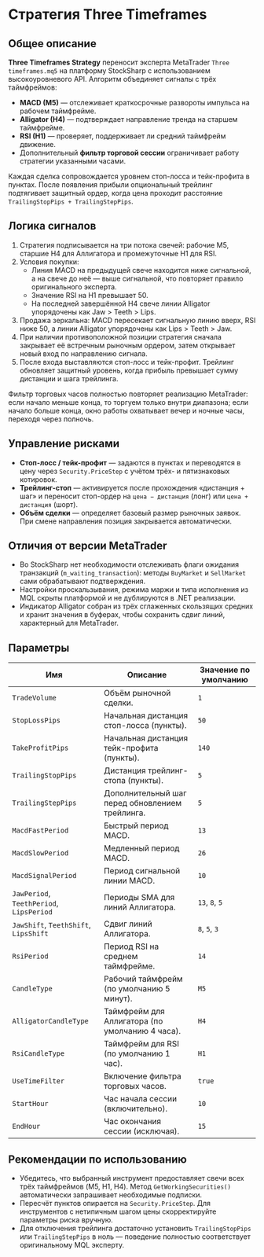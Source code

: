 # Стратегия Three Timeframes

## Общее описание
**Three Timeframes Strategy** переносит эксперта MetaTrader `Three timeframes.mq5` на платформу StockSharp с использованием высокоуровневого API. Алгоритм объединяет сигналы с трёх таймфреймов:

- **MACD (M5)** — отслеживает краткосрочные развороты импульса на рабочем таймфрейме.
- **Alligator (H4)** — подтверждает направление тренда на старшем таймфрейме.
- **RSI (H1)** — проверяет, поддерживает ли средний таймфрейм движение.
- Дополнительный **фильтр торговой сессии** ограничивает работу стратегии указанными часами.

Каждая сделка сопровождается уровнем стоп-лосса и тейк-профита в пунктах. После появления прибыли опциональный трейлинг подтягивает защитный ордер, когда цена проходит расстояние `TrailingStopPips + TrailingStepPips`.

## Логика сигналов
1. Стратегия подписывается на три потока свечей: рабочие M5, старшие H4 для Аллигатора и промежуточные H1 для RSI.
2. Условия покупки:
   - Линия MACD на предыдущей свече находится ниже сигнальной, а на свече до неё — выше сигнальной, что повторяет правило оригинального эксперта.
   - Значение RSI на H1 превышает 50.
   - На последней завершённой H4 свече линии Alligator упорядочены как Jaw > Teeth > Lips.
3. Продажа зеркальна: MACD пересекает сигнальную линию вверх, RSI ниже 50, а линии Alligator упорядочены как Lips > Teeth > Jaw.
4. При наличии противоположной позиции стратегия сначала закрывает её встречным рыночным ордером, затем открывает новый вход по направлению сигнала.
5. После входа выставляются стоп-лосс и тейк-профит. Трейлинг обновляет защитный уровень, когда прибыль превышает сумму дистанции и шага трейлинга.

Фильтр торговых часов полностью повторяет реализацию MetaTrader: если начало меньше конца, то торгуем только внутри диапазона; если начало больше конца, окно работы охватывает вечер и ночные часы, переходя через полночь.

## Управление рисками
- **Стоп-лосс / тейк-профит** — задаются в пунктах и переводятся в цену через `Security.PriceStep` с учётом трёх- и пятизнаковых котировок.
- **Трейлинг-стоп** — активируется после прохождения «дистанция + шаг» и переносит стоп-ордер на `цена − дистанция` (лонг) или `цена + дистанция` (шорт).
- **Объём сделки** — определяет базовый размер рыночных заявок. При смене направления позиция закрывается автоматически.

## Отличия от версии MetaTrader
- Во StockSharp нет необходимости отслеживать флаги ожидания транзакций (`m_waiting_transaction`): методы `BuyMarket` и `SellMarket` сами обрабатывают подтверждения.
- Настройки проскальзывания, режима маржи и типа исполнения из MQL скрыты платформой и не дублируются в .NET реализации.
- Индикатор Alligator собран из трёх сглаженных скользящих средних и хранит значения в буферах, чтобы сохранить сдвиг линий, характерный для MetaTrader.

## Параметры
| Имя | Описание | Значение по умолчанию |
| --- | --- | --- |
| `TradeVolume` | Объём рыночной сделки. | `1` |
| `StopLossPips` | Начальная дистанция стоп-лосса (пункты). | `50` |
| `TakeProfitPips` | Начальная дистанция тейк-профита (пункты). | `140` |
| `TrailingStopPips` | Дистанция трейлинг-стопа (пункты). | `5` |
| `TrailingStepPips` | Дополнительный шаг перед обновлением трейлинга. | `5` |
| `MacdFastPeriod` | Быстрый период MACD. | `13` |
| `MacdSlowPeriod` | Медленный период MACD. | `26` |
| `MacdSignalPeriod` | Период сигнальной линии MACD. | `10` |
| `JawPeriod`, `TeethPeriod`, `LipsPeriod` | Периоды SMA для линий Аллигатора. | `13`, `8`, `5` |
| `JawShift`, `TeethShift`, `LipsShift` | Сдвиг линий Аллигатора. | `8`, `5`, `3` |
| `RsiPeriod` | Период RSI на среднем таймфрейме. | `14` |
| `CandleType` | Рабочий таймфрейм (по умолчанию 5 минут). | `M5` |
| `AlligatorCandleType` | Таймфрейм для Аллигатора (по умолчанию 4 часа). | `H4` |
| `RsiCandleType` | Таймфрейм для RSI (по умолчанию 1 час). | `H1` |
| `UseTimeFilter` | Включение фильтра торговых часов. | `true` |
| `StartHour` | Час начала сессии (включительно). | `10` |
| `EndHour` | Час окончания сессии (исключая). | `15` |

## Рекомендации по использованию
- Убедитесь, что выбранный инструмент предоставляет свечи всех трёх таймфреймов (M5, H1, H4). Метод `GetWorkingSecurities()` автоматически запрашивает необходимые подписки.
- Пересчёт пунктов опирается на `Security.PriceStep`. Для инструментов с нетипичным шагом цены скорректируйте параметры риска вручную.
- Для отключения трейлинга достаточно установить `TrailingStopPips` или `TrailingStepPips` в ноль — поведение полностью соответствует оригинальному MQL эксперту.
